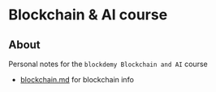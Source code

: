 # Blockchain & AI course

## About

Personal notes for the `blockdemy Blockchain and AI` course

- [blockchain.md](./blockchain.md) for blockchain info

